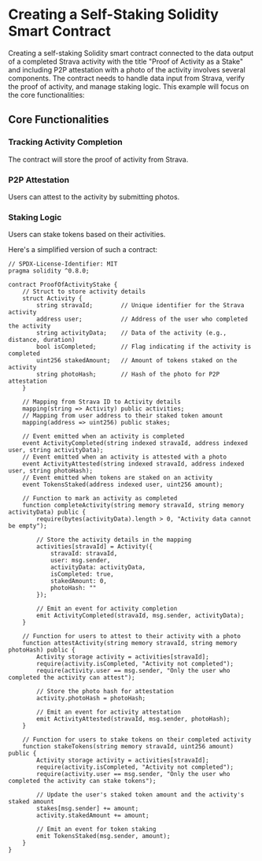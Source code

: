 # Creating a Self-Staking Solidity Smart Contract

Creating a self-staking Solidity smart contract connected to the data output of a completed Strava activity with the title "Proof of Activity as a Stake" and including P2P attestation with a photo of the activity involves several components. The contract needs to handle data input from Strava, verify the proof of activity, and manage staking logic. This example will focus on the core functionalities:

## Core Functionalities

### Tracking Activity Completion
The contract will store the proof of activity from Strava.

### P2P Attestation
Users can attest to the activity by submitting photos.

### Staking Logic
Users can stake tokens based on their activities.

Here's a simplified version of such a contract:

```solidity
// SPDX-License-Identifier: MIT
pragma solidity ^0.8.0;

contract ProofOfActivityStake {
    // Struct to store activity details
    struct Activity {
        string stravaId;        // Unique identifier for the Strava activity
        address user;           // Address of the user who completed the activity
        string activityData;    // Data of the activity (e.g., distance, duration)
        bool isCompleted;       // Flag indicating if the activity is completed
        uint256 stakedAmount;   // Amount of tokens staked on the activity
        string photoHash;       // Hash of the photo for P2P attestation
    }

    // Mapping from Strava ID to Activity details
    mapping(string => Activity) public activities;
    // Mapping from user address to their staked token amount
    mapping(address => uint256) public stakes;

    // Event emitted when an activity is completed
    event ActivityCompleted(string indexed stravaId, address indexed user, string activityData);
    // Event emitted when an activity is attested with a photo
    event ActivityAttested(string indexed stravaId, address indexed user, string photoHash);
    // Event emitted when tokens are staked on an activity
    event TokensStaked(address indexed user, uint256 amount);

    // Function to mark an activity as completed
    function completeActivity(string memory stravaId, string memory activityData) public {
        require(bytes(activityData).length > 0, "Activity data cannot be empty");

        // Store the activity details in the mapping
        activities[stravaId] = Activity({
            stravaId: stravaId,
            user: msg.sender,
            activityData: activityData,
            isCompleted: true,
            stakedAmount: 0,
            photoHash: ""
        });

        // Emit an event for activity completion
        emit ActivityCompleted(stravaId, msg.sender, activityData);
    }

    // Function for users to attest to their activity with a photo
    function attestActivity(string memory stravaId, string memory photoHash) public {
        Activity storage activity = activities[stravaId];
        require(activity.isCompleted, "Activity not completed");
        require(activity.user == msg.sender, "Only the user who completed the activity can attest");

        // Store the photo hash for attestation
        activity.photoHash = photoHash;

        // Emit an event for activity attestation
        emit ActivityAttested(stravaId, msg.sender, photoHash);
    }

    // Function for users to stake tokens on their completed activity
    function stakeTokens(string memory stravaId, uint256 amount) public {
        Activity storage activity = activities[stravaId];
        require(activity.isCompleted, "Activity not completed");
        require(activity.user == msg.sender, "Only the user who completed the activity can stake tokens");

        // Update the user's staked token amount and the activity's staked amount
        stakes[msg.sender] += amount;
        activity.stakedAmount += amount;

        // Emit an event for token staking
        emit TokensStaked(msg.sender, amount);
    }
}
```
